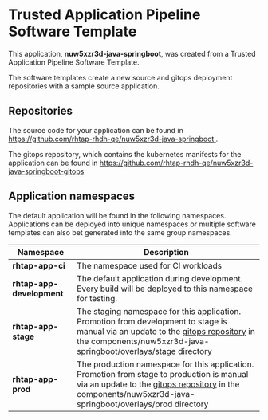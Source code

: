 # Trusted Application Pipeline Software Template

This application, **nuw5xzr3d-java-springboot**, was created from a Trusted Application Pipeline Software Template.

The software templates create a new source and gitops deployment repositories with a sample source application. 

## Repositories

The source code for your application can be found in [https://github.com/rhtap-rhdh-qe/nuw5xzr3d-java-springboot ](https://github.com/rhtap-rhdh-qe/nuw5xzr3d-java-springboot ).
 
The gitops repository, which contains the kubernetes manifests for the application can be found in 
[https://github.com/rhtap-rhdh-qe/nuw5xzr3d-java-springboot-gitops ](https://github.com/rhtap-rhdh-qe/nuw5xzr3d-java-springboot-gitops ) 

## Application namespaces 

The default application will be found in the following namespaces. Applications can be deployed into unique namespaces or multiple software templates can also bet generated into the same group namespaces.  

|  Namespace   |  Description   |  
| -------- | -------- |
| **rhtap-app-ci** | The namespace used for CI workloads |
| **rhtap-app-development** | The default application during development. Every build will be deployed to this namespace for testing. |
| **rhtap-app-stage** | The staging namespace for this application. Promotion from development to stage is manual via an update to the [gitops repository](https://github.com/rhtap-rhdh-qe/nuw5xzr3d-java-springboot-gitops ) in the components/nuw5xzr3d-java-springboot/overlays/stage directory |
| **rhtap-app-prod** | The production namespace for this application. Promotion from stage to production is manual via an update to the [gitops repository](https://github.com/rhtap-rhdh-qe/nuw5xzr3d-java-springboot-gitops ) in the components/nuw5xzr3d-java-springboot/overlays/prod directory |